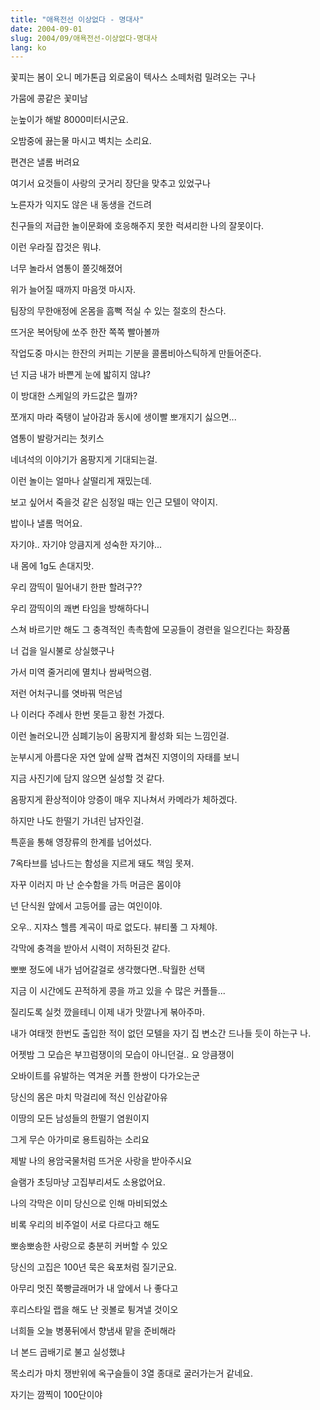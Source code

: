 ```yaml
---
title: "애욕전선 이상없다 - 명대사"
date: 2004-09-01
slug: 2004/09/애욕전선-이상없다-명대사
lang: ko
---
```


꽃피는 봄이 오니 메가톤급 외로움이 텍사스 소떼처럼 밀려오는 구나

가뭄에 콩같은 꽃미남

눈높이가 해발 8000미터시군요.

오밤중에 끓는물 마시고 벽치는 소리요.

편견은 낼롬 버려요

여기서 요것들이 사랑의 굿거리 장단을 맞추고 있었구나

노른자가 익지도 않은 내 동생을 건드려

친구들의 저급한 놀이문화에 호응해주지 못한 럭셔리한 나의 잘못이다.

이런 우라질 잡것은 뭐냐.

너무 놀라서 염통이 쫄깃해졌어

위가 늘어질 때까지 마음껏 마시자.

팀장의 무한애정에 온몸을 흠뻑 적실 수 있는 절호의 찬스다.

뜨거운 복어탕에 쏘주 한잔 쪽쪽 빨아볼까

작업도중 마시는 한잔의 커피는 기분을 콜롬비아스틱하게 만들어준다.

넌 지금 내가 바쁜게 눈에 밟히지 않냐?

이 방대한 스케일의 카드값은 뭘까?

쪼개지 마라 죽탱이 날아감과 동시에 생이빨 뽀개지기 싫으면...

염통이 발랑거리는 첫키스

네녀석의 이야기가 옴팡지게 기대되는걸.

이런 놀이는 얼마나 살떨리게 재밌는데.

보고 싶어서 죽을것 같은 심정일 때는 인근 모텔이 약이지.

밥이나 낼롬 먹어요.

자기야.. 자기야 앙큼지게 성숙한 자기야...

내 몸에 1g도 손대지맛.

우리 깜띡이 밀어내기 한판 할려구??

우리 깜띡이의 쾌변 타임을 방해하다니

스쳐 바르기만 해도 그 충격적인 촉촉함에 모공들이 경련을 일으킨다는 화장품

너 겁을 일시불로 상실했구나

가서 미역 줄거리에 멸치나 쌈싸먹으렴.

저런 어처구니를 엿바꿔 먹은넘

나 이러다 주례사 한번 못듣고 황천 가겠다.

이런 놀러오니깐 심폐기능이 옴팡지게 활성화 되는 느낌인걸.

눈부시게 아름다운 자연 앞에 살짝 겹쳐진 지영이의 자태를 보니

지금 사진기에 담지 않으면 실성할 것 같다.

옴팡지게 환상적이야 앙증이 매우 지나쳐서 카메라가 체하겠다.

하지만 나도 한떨기 가녀린 남자인걸.

특훈을 통해 영장류의 한계를 넘어섰다.

7옥타브를 넘나드는 함성을 지르게 돼도 책임 못져.

자꾸 이러지 마 난 순수함을 가득 머금은 몸이야

넌 단식원 앞에서 고등어를 굽는 여인이야.

오우.. 지쟈스 헬름 계곡이 따로 없도다. 뷰티풀 그 자체야.

각막에 충격을 받아서 시력이 저하된것 같다.

뽀뽀 정도에 내가 넘어갈걸로 생각했다면..탁월한 선택

지금 이 시간에도 끈적하게 콩을 까고 있을 수 많은 커플들...

질리도록 실컷 깠을테니 이제 내가 맛깔나게 볶아주마.

내가 여태껏 한번도 출입한 적이 없던 모텔을 자기 집 변소간 드나들 듯이 하는구
나.

어젯밤 그 모습은 부끄럼쟁이의 모습이 아니던걸.. 요 앙큼쟁이

오바이트를 유발하는 역겨운 커플 한쌍이 다가오는군

당신의 몸은 마치 막걸리에 적신 인삼같아유

이땅의 모든 남성들의 한떨기 염원이지

그게 무슨 아가미로 용트림하는 소리요

제발 나의 용암국물처럼 뜨거운 사랑을 받아주시요

슬램가 초딩마냥 고집부리셔도 소용없어요.

나의 각막은 이미 당신으로 인해 마비되었소

비록 우리의 비주얼이 서로 다르다고 해도

뽀송뽀송한 사랑으로 충분히 커버할 수 있오

당신의 고집은 100년 묵은 육포처럼 질기군요.

아무리 멋진 쭉빵글래머가 내 앞에서 나 좋다고

후리스타일 랩을 해도 난 귓볼로 튕겨낼 것이오

너희들 오늘 병풍뒤에서 향냄새 맡을 준비해라

너 본드 곱배기로 불고 실성했냐

목소리가 마치 쟁반위에 옥구슬들이 3열 종대로 굴러가는거 같네요.

자기는 깜찍이 100단이야